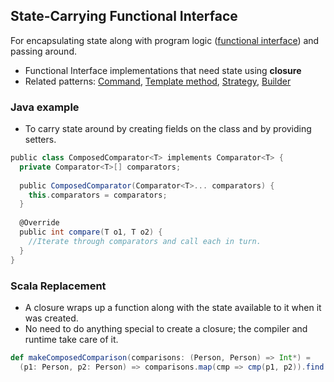 ## State-Carrying Functional Interface

For encapsulating state along with program logic ([functional interface](https://github.com/OndrejKucera/knowledge_patterns/blob/master/Functional_Interface.md)) and passing around.

 - Functional Interface implementations that need state using **closure**
 - Related patterns: [Command](), [Template method](), [Strategy](), [Builder]()
 
 ### Java example
  - To carry state around by creating fields on the class and by providing setters.
  ```scala
  public class ComposedComparator<T> implements Comparator<T> {
    private Comparator<T>[] comparators;
    
    public ComposedComparator(Comparator<T>... comparators) {
      this.comparators = comparators;
    }
    
    @Override
    public int compare(T o1, T o2) {
      //Iterate through comparators and call each in turn.​
    }
  }
  ```
 
 ### Scala Replacement
  - A closure wraps up a function along with the state available to it when it was created. 
  - No need to do anything special to create a closure; the compiler and runtime take care of it.
  ```scala
  def makeComposedComparison(comparisons: (Person, Person) => Int*) = 	
    (p1: Person, p2: Person) => comparisons.map(cmp => cmp(p1, p2)).find(_ != 0).getOrElse(0)
  ```
